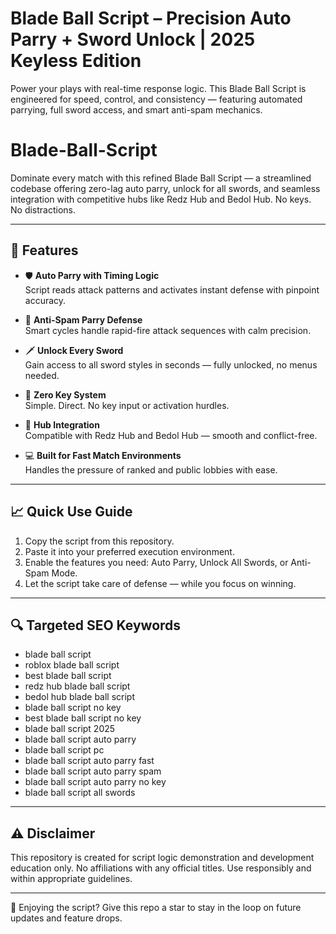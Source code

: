 # Blade Ball Script – Precision Auto Parry + Sword Unlock | 2025 Keyless Edition

Power your plays with real-time response logic. This Blade Ball Script is engineered for speed, control, and consistency — featuring automated parrying, full sword access, and smart anti-spam mechanics.

# Blade-Ball-Script
Dominate every match with this refined Blade Ball Script — a streamlined codebase offering zero-lag auto parry, unlock for all swords, and seamless integration with competitive hubs like Redz Hub and Bedol Hub. No keys. No distractions.

---

## 🎯 Features

- 🛡 **Auto Parry with Timing Logic**  
  Script reads attack patterns and activates instant defense with pinpoint accuracy.

- 🔁 **Anti-Spam Parry Defense**  
  Smart cycles handle rapid-fire attack sequences with calm precision.

- 🗡 **Unlock Every Sword**  
  Gain access to all sword styles in seconds — fully unlocked, no menus needed.

- 🚫 **Zero Key System**  
  Simple. Direct. No key input or activation hurdles.

- 💠 **Hub Integration**  
  Compatible with Redz Hub and Bedol Hub — smooth and conflict-free.

- 💻 **Built for Fast Match Environments**  
  Handles the pressure of ranked and public lobbies with ease.

---

## 📈 Quick Use Guide

1. Copy the script from this repository.  
2. Paste it into your preferred execution environment.  
3. Enable the features you need: Auto Parry, Unlock All Swords, or Anti-Spam Mode.  
4. Let the script take care of defense — while you focus on winning.

---

## 🔍 Targeted SEO Keywords

- blade ball script  
- roblox blade ball script  
- best blade ball script  
- redz hub blade ball script  
- bedol hub blade ball script  
- blade ball script no key  
- best blade ball script no key  
- blade ball script 2025  
- blade ball script auto parry  
- blade ball script pc  
- blade ball script auto parry fast  
- blade ball script auto parry spam  
- blade ball script auto parry no key  
- blade ball script all swords  

---

## ⚠️ Disclaimer

This repository is created for script logic demonstration and development education only. No affiliations with any official titles. Use responsibly and within appropriate guidelines.

---

🌟 Enjoying the script? Give this repo a star to stay in the loop on future updates and feature drops.
